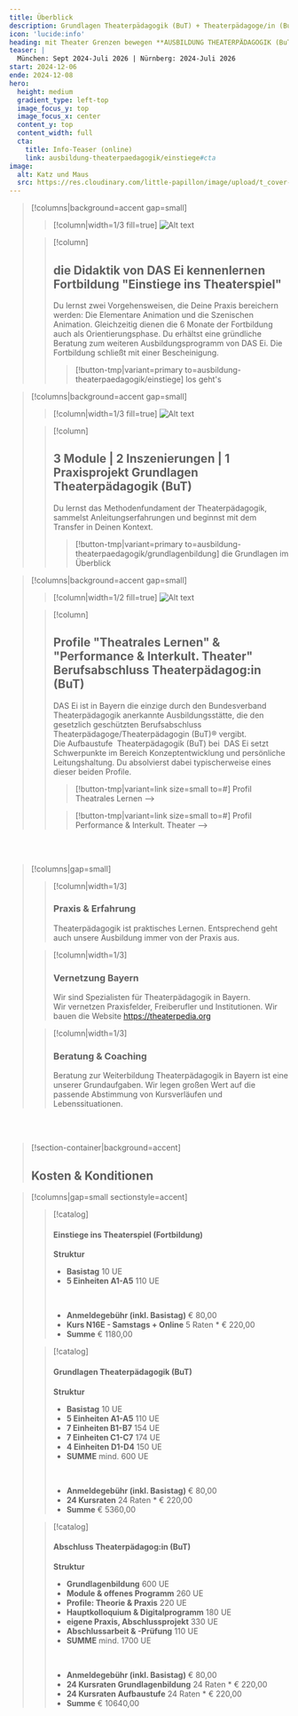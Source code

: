 ```yaml
---
title: Überblick
description: Grundlagen Theaterpädagogik (BuT) + Theaterpädagoge/in (BuT) // München Sept 2024-Juli 2026  |  Nürnberg 2024-Juli 2026
icon: 'lucide:info'
heading: mit Theater Grenzen bewegen **AUSBILDUNG THEATERPÄDAGOGIK (BuT)** 
teaser: |
  München: Sept 2024-Juli 2026 | Nürnberg: 2024-Juli 2026
start: 2024-12-06
ende: 2024-12-08
hero:
  height: medium
  gradient_type: left-top
  image_focus_y: top
  image_focus_x: center
  content_y: top
  content_width: full
  cta:
    title: Info-Teaser (online)
    link: ausbildung-theaterpaedagogik/einstiege#cta
image:
  alt: Katz und Maus
  src: https://res.cloudinary.com/little-papillon/image/upload/t_cover-half-1200/dasei/aus0_home1.jpg
---
```


<!-- PUBLISH-FROM-HERE -->

> [!columns|background=accent gap=small]
>> [!column|width=1/3 fill=true]
>> ![Alt text](https://res.cloudinary.com/little-papillon/image/upload/c_scale,q_65,w_1200/v1594701917/dasei/einstiege_lampe_nora.jpg)
>
>> [!column]
>>
>> ## die Didaktik von DAS Ei kennenlernen **Fortbildung "Einstiege ins Theaterspiel"**
>> 
>> Du lernst zwei Vorgehensweisen, die Deine Praxis bereichern werden: Die Elementare Animation und die Szenischen Animation.
>> Gleichzeitig dienen die 6 Monate der Fortbildung auch als Orientierungsphase. Du erhältst eine gründliche Beratung zum weiteren Ausbildungsprogramm von DAS Ei. Die Fortbildung schließt mit einer Bescheinigung.
>> 
>>> [!button-tmp|variant=primary to=ausbildung-theaterpaedagogik/einstiege]
>>> los geht's

> [!columns|background=accent gap=small]
>> [!column|width=1/3 fill=true]
>> ![Alt text](https://res.cloudinary.com/little-papillon/image/upload/v1676901092/pedia_ipsum/workshop/mostafa-meraji-grundlagen.jpg)
>
>> [!column]
>>
>> ## 3 Module | 2 Inszenierungen | 1 Praxisprojekt **Grundlagen Theaterpädagogik (BuT)**
>> 
>> Du lernst das Methodenfundament der Theaterpädagogik, sammelst Anleitungserfahrungen und beginnst mit dem Transfer in Deinen Kontext.
>> 
>>> [!button-tmp|variant=primary to=ausbildung-theaterpaedagogik/grundlagenbildung]
>>> die Grundlagen im Überblick

> [!columns|background=accent gap=small]
>> [!column|width=1/2 fill=true]
>> ![Alt text](https://res.cloudinary.com/little-papillon/image/upload/c_crop,h_1050,q_60,w_1390,x_50,y_50/v1594672018/dasei/berufsabschluss_n3dzvf.jpg)
>
>> [!column]
>>
>> ## Profile "Theatrales Lernen" & "Performance & Interkult. Theater" **Berufsabschluss Theaterpädagog:in (BuT)**
>> 
>> DAS Ei ist in Bayern die einzige durch den Bundesverband Theaterpädagogik anerkannte Ausbildungsstätte, die den gesetzlich geschützten Berufsabschluss Theaterpädagoge/Theaterpädagogin (BuT)® vergibt.
>> <br>
>> Die Aufbaustufe  Theaterpädagogik (BuT) bei  DAS Ei setzt Schwerpunkte im Bereich Konzeptentwicklung und persönliche Leitungshaltung. Du absolvierst dabei typischerweise eines dieser beiden Profile.
>> 
>>> [!button-tmp|variant=link size=small to=#]
>>> Profil Theatrales Lernen -->
>>
>>> [!button-tmp|variant=link size=small to=#]
>>> Profil Performance & Interkult. Theater -->

<br>

<br>

> [!columns|gap=small]
>> [!column|width=1/3]
>> ### **Praxis & Erfahrung**
>> Theaterpädagogik ist praktisches Lernen.
>> Entsprechend geht auch unsere Ausbildung immer von der Praxis aus.
>
>> [!column|width=1/3]
>> ### **Vernetzung Bayern**
>> Wir sind Spezialisten für Theaterpädagogik in Bayern.  
>> Wir vernetzen Praxisfelder, Freiberufler und Institutionen.
>> Wir bauen die Website https://theaterpedia.org
>
>> [!column|width=1/3]
>> ### **Beratung & Coaching**
>> Beratung zur Weiterbildung Theaterpädagogik in Bayern ist eine unserer Grundaufgaben. 
>> Wir legen großen Wert auf die passende Abstimmung von Kursverläufen und Lebenssituationen.
>> 

<br>

<br>

> [!section-container|background=accent]
> ## **Kosten & Konditionen**

> [!columns|gap=small sectionstyle=accent]
>
>> [!catalog]
>> #### **Einstiege ins Theaterspiel (Fortbildung)**
>> **Struktur**
>> - **Basistag** 10 UE
>> - **5 Einheiten A1-A5** 110 UE
>> 
>> <br>
>> 
>> - **Anmeldegebühr (inkl. Basistag)** € 80,00
>> - **Kurs N16E - Samstags + Online** 5 Raten * € 220,00
>> - **Summe** € 1180,00
>
>> [!catalog]
>> #### **Grundlagen Theaterpädagogik (BuT)**
>> **Struktur**
>> - **Basistag** 10 UE
>> - **5 Einheiten A1-A5** 110 UE
>> - **7 Einheiten B1-B7** 154 UE
>> - **7 Einheiten C1-C7** 174 UE
>> - **4 Einheiten D1-D4** 150 UE
>> - **SUMME** mind. 600 UE
>> 
>> <br>
>> 
>> - **Anmeldegebühr (inkl. Basistag)** € 80,00
>> - **24 Kursraten** 24 Raten * € 220,00
>> - **Summe** € 5360,00
>
>> [!catalog]
>> #### **Abschluss Theaterpädagog:in (BuT)**
>> **Struktur**
>> - **Grundlagenbildung** 600 UE
>> - **Module & offenes Programm** 260 UE
>> - **Profile: Theorie & Praxis** 220 UE
>> - **Hauptkolloquium & Digitalprogramm** 180 UE
>> - **eigene Praxis, Abschlussprojekt** 330 UE
>> - **Abschlussarbeit & -Prüfung** 110 UE
>> - **SUMME** mind. 1700 UE
>> 
>> <br>
>> 
>> - **Anmeldegebühr (inkl. Basistag)** € 80,00
>> - **24 Kursraten Grundlagenbildung** 24 Raten * € 220,00
>> - **24 Kursraten Aufbaustufe** 24 Raten * € 220,00
>> - **Summe** € 10640,00


<br>

